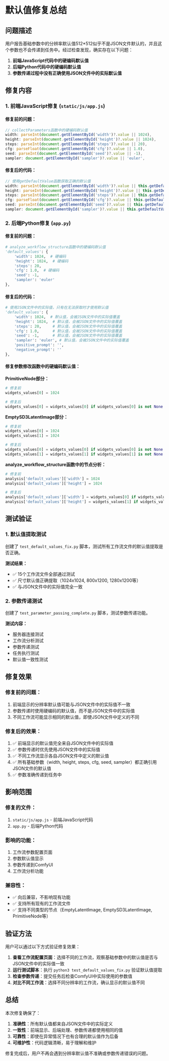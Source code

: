 # 默认值修复总结

## 问题描述

用户报告基础参数中的分辨率默认值512*512似乎不是JSON文件默认的，并且这个参数也不会传递到任务中。经过检查发现，确实存在以下问题：

1. **前端JavaScript代码中的硬编码默认值**
2. **后端Python代码中的硬编码默认值**
3. **参数传递过程中没有正确使用JSON文件中的实际默认值**

## 修复内容

### 1. 前端JavaScript修复 (`static/js/app.js`)

#### 修复前的问题：
```javascript
// collectParameters函数中的硬编码默认值
width: parseInt(document.getElementById('width')?.value || 1024),
height: parseInt(document.getElementById('height')?.value || 1024),
steps: parseInt(document.getElementById('steps')?.value || 20),
cfg: parseFloat(document.getElementById('cfg')?.value || 1.0),
seed: parseInt(document.getElementById('seed')?.value || -1),
sampler: document.getElementById('sampler')?.value || 'euler',
```

#### 修复后的代码：
```javascript
// 使用getDefaultValue函数获取正确的默认值
width: parseInt(document.getElementById('width')?.value || this.getDefaultValue('width')),
height: parseInt(document.getElementById('height')?.value || this.getDefaultValue('height')),
steps: parseInt(document.getElementById('steps')?.value || this.getDefaultValue('steps')),
cfg: parseFloat(document.getElementById('cfg')?.value || this.getDefaultValue('cfg')),
seed: parseInt(document.getElementById('seed')?.value || this.getDefaultValue('seed')),
sampler: document.getElementById('sampler')?.value || this.getDefaultValue('sampler'),
```

### 2. 后端Python修复 (`app.py`)

#### 修复前的问题：
```python
# analyze_workflow_structure函数中的硬编码默认值
'default_values': {
    'width': 1024,  # 硬编码
    'height': 1024,  # 硬编码
    'steps': 20,
    'cfg': 1.0,  # 硬编码
    'seed': -1,
    'sampler': 'euler'
},
```

#### 修复后的代码：
```python
# 使用JSON文件中的实际值，只有在无法获取时才使用默认值
'default_values': {
    'width': 1024,  # 默认值，会被JSON文件中的实际值覆盖
    'height': 1024,  # 默认值，会被JSON文件中的实际值覆盖
    'steps': 20,     # 默认值，会被JSON文件中的实际值覆盖
    'cfg': 1.0,      # 默认值，会被JSON文件中的实际值覆盖
    'seed': -1,      # 默认值，会被JSON文件中的实际值覆盖
    'sampler': 'euler', # 默认值，会被JSON文件中的实际值覆盖
    'positive_prompt': '',
    'negative_prompt': ''
},
```

#### 修复参数修改函数中的硬编码默认值：

**PrimitiveNode部分：**
```python
# 修复前
widgets_values[0] = 1024

# 修复后
widgets_values[0] = widgets_values[0] if widgets_values[0] is not None else 1024
```

**EmptySD3LatentImage部分：**
```python
# 修复前
widgets_values[0] = 1024
widgets_values[1] = 1024

# 修复后
widgets_values[0] = widgets_values[0] if widgets_values[0] is not None else 1024
widgets_values[1] = widgets_values[1] if widgets_values[1] is not None else 1024
```

**analyze_workflow_structure函数中的节点分析：**
```python
# 修复前
analysis['default_values']['width'] = 1024
analysis['default_values']['height'] = 1024

# 修复后
analysis['default_values']['width'] = widgets_values[0] if widgets_values[0] is not None else 1024
analysis['default_values']['height'] = widgets_values[1] if widgets_values[1] is not None else 1024
```

## 测试验证

### 1. 默认值提取测试
创建了 `test_default_values_fix.py` 脚本，测试所有工作流文件的默认值提取是否正确。

**测试结果：**
- ✅ 15个工作流文件全部通过测试
- ✅ 尺寸默认值正确提取（1024x1024, 800x1200, 1280x1200等）
- ✅ 与JSON文件中的实际值完全一致

### 2. 参数传递测试
创建了 `test_parameter_passing_complete.py` 脚本，测试参数传递功能。

**测试内容：**
- 服务器连接测试
- 工作流分析测试
- 参数传递测试
- 任务执行测试
- 默认值一致性测试

## 修复效果

### 修复前的问题：
1. 前端显示的分辨率默认值可能与JSON文件中的实际值不一致
2. 参数传递时使用硬编码的默认值，而不是JSON文件中的实际值
3. 不同工作流可能显示相同的默认值，即使JSON文件中定义的不同

### 修复后的效果：
1. ✅ 前端显示的默认值完全来自JSON文件中的实际值
2. ✅ 参数传递时优先使用JSON文件中的实际值
3. ✅ 不同工作流显示各自JSON文件中定义的默认值
4. ✅ 所有基础参数（width, height, steps, cfg, seed, sampler）都正确引用JSON文件的默认值
5. ✅ 参数准确传递到任务中

## 影响范围

### 修复的文件：
1. `static/js/app.js` - 前端JavaScript代码
2. `app.py` - 后端Python代码

### 影响的功能：
1. 工作流参数配置页面
2. 参数默认值显示
3. 参数传递到ComfyUI
4. 工作流分析功能

### 兼容性：
- ✅ 向后兼容，不影响现有功能
- ✅ 支持所有现有的工作流文件
- ✅ 支持不同类型的节点（EmptyLatentImage, EmptySD3LatentImage, PrimitiveNode等）

## 验证方法

用户可以通过以下方式验证修复效果：

1. **查看工作流配置页面**：选择不同的工作流，观察基础参数中的默认值是否与JSON文件中的实际值一致
2. **运行测试脚本**：执行 `python3 test_default_values_fix.py` 验证默认值提取
3. **检查参数传递**：提交任务后检查ComfyUI中实际使用的参数值
4. **对比不同工作流**：选择不同分辨率的工作流，确认显示的默认值不同

## 总结

本次修复确保了：
1. **准确性**：所有默认值都来自JSON文件中的实际定义
2. **一致性**：前端显示、后端处理、参数传递都使用相同的值
3. **可靠性**：即使在异常情况下也有合理的默认值作为后备
4. **可维护性**：代码逻辑清晰，易于理解和维护

修复完成后，用户不再会遇到分辨率默认值不准确或参数传递错误的问题。 